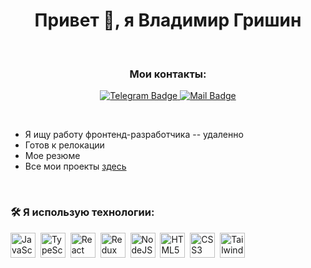 <div id="header" align="center">
  <h1>Привет 👋, я Владимир Гришин</h1>
</div>

&nbsp;

<div id="badges" align="center">
  <h3>Мои контакты:</h3>
  <a href="https://t.me/agilerin"> 
    <img src="https://img.shields.io/badge/telegram-logo?style=for-the-badge&logo=telegram&logoColor=white&color=26A5E4" alt="Telegram Badge">
  </a>
  <a href="https://t.me/agilerin">
    <img src="https://img.shields.io/badge/mail-logo?style=for-the-badge&logo=maildotru&logoColor=%23FF9E00&color=%23005FF9" alt="Mail Badge">
  </a>
</div>

&nbsp;

- Я ищу работу фронтенд-разработчика -- удаленно
- Готов к релокации
- Мое резюме
- Все мои проекты [здесь]()

&nbsp;

### :hammer_and_wrench: Я использую технологии:
<img src="https://cdn.jsdelivr.net/gh/devicons/devicon@latest/icons/javascript/javascript-original.svg" title="JavaScript" alt="JavaScript" width="40" height="40" />&nbsp;
<img src="https://cdn.jsdelivr.net/gh/devicons/devicon@latest/icons/typescript/typescript-original.svg" title="TypeScript" alt="TypeScript" width="40" height="40" />&nbsp;
<img src="https://cdn.jsdelivr.net/gh/devicons/devicon@latest/icons/react/react-original.svg" title="React" alt="React" width="40" height="40" />&nbsp;
<img src="https://cdn.jsdelivr.net/gh/devicons/devicon@latest/icons/redux/redux-original.svg" title="Redux" alt="Redux" width="40" height="40" />&nbsp;
<img src="https://cdn.jsdelivr.net/gh/devicons/devicon@latest/icons/nodejs/nodejs-original.svg" title="NodeJS" alt="NodeJS" width="40" height="40" />&nbsp;
<img src="https://cdn.jsdelivr.net/gh/devicons/devicon@latest/icons/html5/html5-original.svg" title="HTML5" alt="HTML5" width="40" height="40" />&nbsp;
<img src="https://cdn.jsdelivr.net/gh/devicons/devicon@latest/icons/css3/css3-original.svg" title="CSS3" alt="CSS3" width="40" height="40" />&nbsp;
<img src="https://cdn.jsdelivr.net/gh/devicons/devicon@latest/icons/tailwindcss/tailwindcss-original.svg" title="Tailwind CSS" alt="Tailwind CSS" width="40" height="40" />&nbsp;
